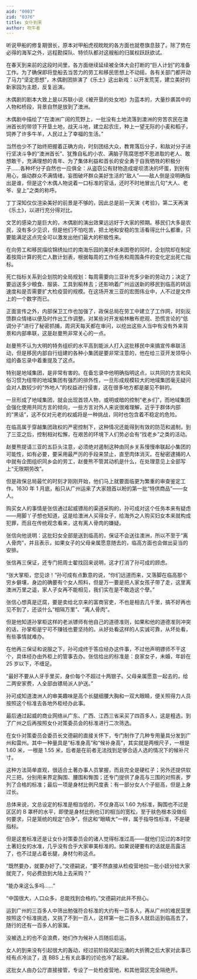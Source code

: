```yaml
---
aid: "0003"
zid: "0376"
title: 女仆到来
author: 吹牛者
---
```


听说甲船的修复期很长，原本对甲船虎视眈眈的各方面也就卷旗息鼓了。除了势在必得的海军之外，远程勘探队、特侦队都对这艘船的归属权跃跃欲试。

在春天到来前的这段时间里，各方面继续延续被全体大会打断的“巨人计划”的准备工作。为了确保即将登船去当苦力的劳工和移民思想上不动摇，各有关部门都开动了马力“坚定思想”，木偶剧团排演了《乐土》这出新戏：以开发荒芜，建立美好的新家园为主题，反复巡演。

木偶剧的剧本大致上是以苏联小说《被开垦的处女地》为蓝本的，大量抄袭其中的人物和桥段，背景自然是放到了澳洲。

木偶剧中描绘了“在澳洲广阔的荒野上，一批没有土地流落到澳洲的穷苦农民在澳洲首长的带领下开垦土地，战天斗地，建立起农庄，种上一望无际的小麦和稻子，饲养了许多牛羊，人民过上了幸福的生活。”

当然也少不了始终把握着正确方向，时刻团结大众，教育落后分子，和敌对分子进行坚决斗争的“澳洲首长”、犹豫自私的小农、满脑子陈腐思想不思进取的老人、敢想敢干，充满理想的青年、为了集体利益和首长的安全勇于自我牺牲的积极分子……各种坏分子自然也一应俱全：从盗窃公有财物造成堤坝溃决的坏蛋，到别有用心，煽动群众不满情绪，妄图破坏群众美好生活的“敌人”——敌人倒是没明确指出是谁，但是这个木偶人物说着一口标准的官话，还时不时地冒出几句“大人、老爷、皇上”之类的称呼。

丁丁深知仅仅渲染美好的前景是不够的，因此总是前一天演《考验》，第二天再演《乐土》，以进行充分得对比。

文艺的感染力是巨大的，木偶剧的演出效果远远好于大家的预期。移民们大多是农民，没有多少见识，但是他们不怕吃苦，把土地和安稳的生活看得比什么都重，只要能满足这点完全可以激发出他们最大的积极性来。

在向劳工和移民描绘锦绣灿烂的南海乐园的美好未来图卷的同时，企划院却在制定着按周计算的死亡人数计划表，根据每周的工作任务和周围条件的变化定出死亡指标。

死亡指标关系到企划院的全局规划：每周需要向三亚补充多少新的劳动力；决定了要运送多少粮食、服装、工具到榆林去；还影响着广州运送新的移民到临高的转运速度和是否需要扩大检疫营的规模。在这场开发三亚的宏图伟业中，人不过是文件上的一个数字而已。

正面宣传之外，内部保卫工作也加强了，政保总局在劳工中建立了工作网，时刻反馈群众情绪以便及时作出工作调整。对某些对开发榆林散布悲观、恐慌言论的“低调分子”进行了秘密抓捕，周洞天每天都在审问，以挖出这些人当中有没有外来背景和内部串联，这是赵曼熊非常关心的一点。

赵曼熊不认为大明的特务组织的水平高到能派人打入这批移民中来搞宣传串联活动，但是移民内部自行组建的各种小集团是要非常注意的，他在给三亚开发领导小组的备忘录中着重提及了这点。

特别是地域集团，是非常有害的。在备忘录中他明确指明这点，以共同的方言和风俗习惯为纽带的地域集团有强烈的排外性，一旦形成规模较大的地域集团毫无疑问会对人数较少的“外地人”的权益进行侵害，这在很多地方都是屡见不鲜的。

一旦形成了地域集团，就会出现首领人物，或明或暗的控制“老乡们”，而地域集团会强化使用共同方言的倾向，一些方言对外人来说很难理解，近乎于群体内部的“黑话”，这不仅对元老的权威将是一种挑战，同时也包含着不稳定的危险。

在临高属于穿越集团政权的严密控制下，这种情况还能得到有效的防范和遏制，到了三亚之后，控制相对松懈，在艰苦的环境下人们势必会有“找老乡”之类的活动。

赵曼熊提请三亚的五巨头注意，必须绝对遏制这种由同乡关系慢慢串联起小集团的可能性，如有必要，要采用最严厉的手段来禁止，直至肉体消灭。在秘密逮捕的人中就有企图组织同乡会的劳工，赵曼熊不管其动机是什么，在处理意见上全部写上“无限期劳改”。

但是政保总局最忙的时刻才刚刚开始，他们马上就要面临更为繁重的审查鉴定工作。1630 年 1 月底，船只从广州运来了大家翘首以盼的第一批“特供商品”——女人。

购买女人的事情是张信通过起威镖局的渠道采购的，孙可成对这个任务本来有疑虑——用脚丫子想也知道，这是给澳洲人买得女子，给海外之人购买妇女本来就构成犯罪，而且在传统观念看来，这有离人骨肉的嫌疑。

张信向他说明：这批妇女全部是送到临高的，保证不会送往澳洲，所以不至于“离人骨肉”，并且表示，如果女子的父母亲属愿意随去的，临高方面也会做出妥当的安排。

张信再三保证，还专门把周士翟找回来说明，这才打消了孙可成的顾虑。

“张大掌柜，您见谅！”孙可成有点歉意的说，“你们远道而来，又落脚在临高那个穷乡僻壤，身边的确要有个女人照料，但是万一要是把人家女孩子带了走，这里离澳洲万里之遥，家人子女再不能相见，我们实在是不敢造这个孽。”

张信心想真是迂腐，要是卖给北京来的富商官吏，不也是相去几千里，搞不好再也见不到了，还谈什么“相隔万里”、“离人骨肉”。

但是他知道孙掌柜这样的老派镖师有他自己的道德准则，如果和他的道德准则冲突的话，孙掌柜是宁可不赚钱也要坚持的。从好处看这样的人实诚可靠，从坏处看，有些事情就难办。

在他再三保证和说服之下，孙可成终于答应经办这件事，不过他声明镖师不干这个，具体经办由外柜上的管事去办。张信给出的标准是：良家女子，未婚，年龄在 25 岁以下，不缠足。

“最好不要从人牙手里买，身价每个不超过十两银子。父母亲属愿意一起去的，给二两安家费，人全部由镖局派人护送。”

孙可成知道澳洲人的审美趣味是高个长腿细腰大胸和一双大眼睛，便关照得力人员按照这个标准去各地外柜经办此事。

最后通过起威的商业网络从广东、广西、江西三省采买了四百多人，这是粗选，到了广州之后再按照女仆对策委员会的标准进行二次筛选。

在女仆对策委员会委员长文德嗣的直接关怀下，专门制作了几种专用量具分发到广州和雷州。其中一种量具是“标准身高”和“候补身高”，其实就是两根尺子，一根是 1.60 米，一根是 1.55 米，后者是在前者无法找到足够合适人选的情况下的候补尺寸。

这种方法简单直观，很适合土著办事人员掌握，而且完全是硬杠子；另外还提供软尺三把，分别用来界定胸围、腰围和臀围；还专门提供了身高与三围的对照表，罗列了合格的标准；最后一项是身材比例尺度表：有一部分女人个子挺高，但是上身过长。

总体来说，文总设定的标准是相当低的，不仅身高以 1.60 为标准，胸围也不过是区区的 B 罩杯的水平，即使是身材比例也订的相当的宽松，至于肤色根本没做任何要求，只是笼统的规定“白净”，但这和“眼睛大”一样，属于指导性标准，不是硬指标。

但是这套标准还是让女仆对策委员会的诸人觉得标准过高——就他们见过的本时空土著妇女的水准，几乎没有合乎大家审美标准的。如果说硬要有的话就是高露洁了，也不过是占着长腿，身材匀称这点。

“既然要办，就要办好了。”文德嗣说，“要不然直接从检疫营地拉一批小妞分给大家就完了，何必费劲到大陆上去采购？”

“能办来这么多吗……”

“中国很大，人口众多，总能找到合格的。”文德嗣对此并不担心。

运到广州的三百多人中筛出勉强符合标准的大约有一百多人，再从广州的难民营里按照这个标准挑选，又挑了不到一百人，这样第一批二百多人就启运到临高去了，随行的还有一百多人的家属。

没被选上的也不会浪费，她们作为候补人员随后启运。

女人的到来没有引起很大的轰动，经过前阶段风起云涌的大折腾之后大家对此事已经有点冷淡了，连 BBS 上有关此事的讨论也冷了起来。

这批女人由办公厅直接接管，专设了一处检疫营地，和其他营区完全隔绝开。
